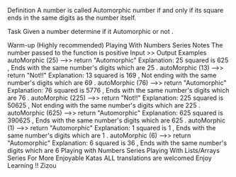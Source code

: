 Definition
A number is called Automorphic number if and only if its square ends in the same digits as the number itself.

Task
Given a number determine if it Automorphic or not .

Warm-up (Highly recommended)
Playing With Numbers Series
Notes
The number passed to the function is positive
Input >> Output Examples
autoMorphic (25) -->> return "Automorphic" 
Explanation:
25 squared is 625 , Ends with the same number's digits which are 25 .
autoMorphic (13) -->> return "Not!!"
Explanation:
13 squared is 169 , Not ending with the same number's digits which are 69 .
autoMorphic (76) -->> return "Automorphic"
Explanation:
76 squared is 5776 , Ends with the same number's digits which are 76 .
autoMorphic (225) -->> return "Not!!"
Explanation:
225 squared is 50625 , Not ending with the same number's digits which are 225 .
autoMorphic (625) -->> return "Automorphic"
Explanation:
625 squared is 390625 , Ends with the same number's digits which are 625 .
autoMorphic (1) -->> return "Automorphic"
Explanation:
1 squared is 1 , Ends with the same number's digits which are 1 .
autoMorphic (6) -->> return "Automorphic"
Explanation:
6 squared is 36 , Ends with the same number's digits which are 6
Playing with Numbers Series
Playing With Lists/Arrays Series
For More Enjoyable Katas
ALL translations are welcomed
Enjoy Learning !!
Zizou